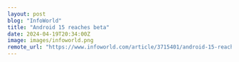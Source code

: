 ```yaml
---
layout: post
blog: "InfoWorld"
title: "Android 15 reaches beta"
date: 2024-04-19T20:34:00Z
image: images/infoworld.png
remote_url: "https://www.infoworld.com/article/3715401/android-15-reaches-beta.html#tk.rss_applicationdevelopment"
---
```


